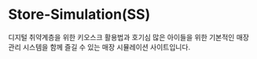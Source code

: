 # Store-Simulation(SS)
디지털 취약계층을 위한 키오스크 활용법과 호기심 많은 아이들을 위한 기본적인 매장 관리 시스템을 함께 즐길 수 있는 매장 시뮬레이션 사이트입니다.
